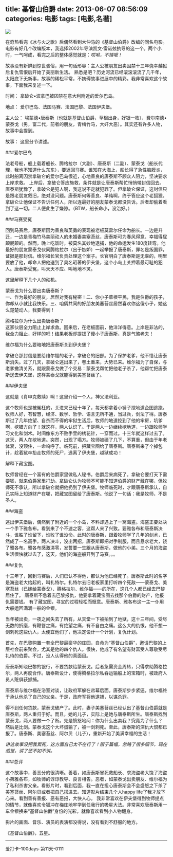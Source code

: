 title: 基督山伯爵
date: 2013-06-07 08:56:09
categories: 电影
tags: [电影,名著]
---
![](/img/p1224072204.jpg)

在奇热看完《冰与火之歌》后偶然看到大仲马的《基督山伯爵》改编的同名电影。电影有好几个改编版本，我选择2002年导演凯文·雷诺兹执导的这一个。两个小时，一气呵成，看完之后的整体感觉就是：*哎呦，不错哦！*

故事没有新鲜到惊世骇俗，用一句话形容：主人公被朋友出卖囚禁十三年侥幸越狱后复仇雪恨后开始了美丽新生活。 熟悉是吧？历史河流已经滚滚滚流了几千年，太阳底下无新事，故事的稀松平常，不妨碍故事进展中的精彩。我非常喜欢这个故事，下面我来复述一下。

时间： 拿破仑•波拿巴被囚禁在意大利附近的爱尔巴岛。

地点： 爱尔巴岛、法国马赛、法国巴黎、法国伊夫堡。

主人公： 埃蒙德•唐泰斯（也就是基督山伯爵，草根出身，好银一枚）、费尔南德•蒙泰戈（男，富二代，前者的朋友，青梅竹马，大奸大恶）。其实还有许多人物，故事中会提到。

故事： 这里分节讲述。

###爱尔巴岛

法老号船，船上载着船长、腾格拉尔（大副）、唐泰斯（二副）、蒙泰戈（船长代理，我也不知道什么东东），要返回马赛。谁知在大海上，船长得了急性脑膜炎，此时船离囚禁拿破仑的爱尔巴岛很近，心地善良的唐泰斯不顾众人阻力，坚决要求上岸求救。 上岸后，拿破仑答应施救，条件就是让唐泰斯帮忙悄悄带封信回去。唐泰斯犹豫了，拿破仑是犯人啊，我这说不定就犯罪了。但拿破仑保证，这封信只是跟老朋友叙旧，绝对没问题。唐泰斯何等善良、单纯啊，终于答应这个老狐狸。拿破仑让他保证不告诉任何人，所以连最好的朋友蒙泰戈都没告诉。后者却偷着看到了这一切。二人便此生了嫌隙。（BTW，船长命小，没治好。）
<!--more-->
###马赛受冤

回到马赛后，唐泰斯因为善良和英勇的表现被老板莫雷尔任命为船长。一边是升迁，一边是青梅竹马美丽动人的未婚妻美塞苔丝，唐泰斯可为春风得意、幸福得屁颠屁颠的。然而，晚上吃饭时，被莫名其妙地逮捕，他的命运发生180度转弯。他最好的朋友蒙泰戈伙同腾格拉尔（出于嫉妒）一起举报了唐泰斯，罪名是叛国罪，证据是那封信。维尔福长官负责处理这个案子。长官明白了唐泰斯是无辜的，明里要放了他，却命人把他送到了臭名昭著的伊夫堡，这个小岛上关押着最可耻的犯人。唐泰斯受冤，叫天天不应、叫地地不灵。

这里解释下几个人的动机。

蒙泰戈为什么要出卖唐泰斯？  
一、作为最好的朋友，居然对我有秘密！二、你小子草根平民，我是伯爵的孩子，你却从小就比我快乐。三、咱俩共同的好朋友美塞苔丝居然喜欢你这傻小子，她这么楚楚动人，我要得到！

腾格拉尔为什么出卖唐泰斯？  
这家伙层全力阻止上岸求救。回来后，在老板面前，他洋洋得意。上岸是非法的，我全力阻止，好样的吧！结果老板却提拔了傻小子唐泰斯，真是气煞老夫！

维尔福为什么要暗地把唐泰斯关到伊夫堡？

拿破仑那封信是要给维尔福的老子，拿破仑的旧部。为了保护老爹，他不惜让唐泰斯消失。过了几天，拿破仑逃出来了，卷土重来，大势已来。维尔福为了自保，与老爹撇清关系，就跟蒙泰戈做了个交易：蒙泰戈帮忙把他老子杀了，他帮忙把唐泰斯送去伊夫堡，这样蒙泰戈就能得到美塞苔丝了。

###伊夫堡

这就是《肖申克救赎》啊！这里介绍一个人，神父法利亚。

这个牧师也是被冤枉的，关进来已经十年了，每天都拿着小锤子挖地道企图逃跑。牧师人好，有智慧，经济、数学、哲学、语言无所不通，当过兵，剑法了得。唐泰斯过了几年绝望、自杀而不得的牢狱生活后，牧师的地道挖到了他的牢房，坑爹啊，挖错方向了！就这样，两人认识了。于是两人一边继续挖地道，一边跟牧师学习文化和剑术。时间像东方不败手里的绣花针，一穿而过。十三年就这样过去了。这天，两人在挖地道。突然，出现了塌方。牧师被砸了几下，不算重，但由于年老体衰，没顶住，一命呜呼了。临死前，把藏宝图给了唐泰斯。唐泰斯来了个掉包计，趁着狱卒抬走牧师的死尸，逃离了伊夫堡，越狱成功！

解释下藏宝图。

牧师曾经在一个富有的伯爵家里做私人秘书。伯爵后来病死了。拿破仑要打天下需要钱，就来伯爵家里打劫。拿破仑认为牧师不可能不知道伯爵的财产藏在哪，但牧师死不承认，所以拿破仑就把他扔到了伊夫堡。牧师临死时，才跟唐泰斯承认，自己实际上知道财产在哪，把藏宝图留给了唐泰斯。他说了一句话：我是牧师，不是圣人。

###海盗

逃出伊夫堡后，偶然到了附近的一个小岛，不料却遇上了一窝海盗。海盗正要处决一个手下雅各布。看到来了个不速之客，这帮人来了兴致。要雅各布和唐泰斯决斗，谁胜了谁留下，谁败了谁没命。此时的唐泰斯，跟着牧师学了几年的剑术，已然成了一名高手。两人决斗，没出两招，唐泰斯即把对手制服，而且恳求老大，饶了雅各布。雅各布感激涕零，发誓要一生跟从唐泰斯，做他的小弟。三个月的海盗生活很快就过去了，这天，他们的海盗船开到了马赛。。。

###复仇

十三年了，回到马赛后，人们已认不得他，都认为他已经死了。唐泰斯此时的名字是海盗老大给起的，叫扎特尔。扎特尔去旧老板家里打听四个死敌——蒙泰戈、美塞苔丝（已嫁给蒙泰戈）、腾格拉尔、维尔福——的所在，这几个人都已经去巴黎居住了。 唐泰斯不急着去巴黎报仇，他要拿着藏宝图去找那个伯爵的财产，他报仇需要钱。 有了藏宝图，寻宝的过程轻松而惬意。唐泰斯、雅各布这一主一仆用大船运回满满一船的金银。

当年被出卖，一夜之间失去了所有，从天堂一下被拍到了地狱，这十三年间，受尽无数的折磨，有鞭笞之痛，有绝望之痛，有不自由之痛。这么大的仇恨，他不想一剑刺死这些仇人，太便宜他们了，他决定设计一个计划，复仇计划。

首先，在巴黎购置一套全巴黎最豪华的庄园，自命为“基督山伯爵”，邀请巴黎的上层社会前来聚会，尤其是他的四个仇人。很快，他成了有名望有财富受人尊敬受尽礼待的伯爵。不过，没人认得他的真面目。

唐泰斯知晓巴黎的银行，不要贷款给蒙泰戈。后者急需资金周转，只得求助腾格拉尔，两人再度合作。唐泰斯设计，使得腾格拉尔私吞运输船上的宝箱时，被政府人员人赃俱获抓捕。

唐泰斯与维尔福在浴室对谈，让政府军躲在帘幕后面。唐泰斯步步紧逼，维尔福终于承认他杀了自己的父亲。于是，政府军将他逮捕，以谋杀罪。

得不到任何贷款，蒙泰戈破产了。此时，妻子美塞苔丝已经认出了基督山伯爵就是唐泰斯，两人重归于好。而且，她的儿子，实际上是她与唐泰斯所生。唐泰斯找到蒙泰戈，两人要做一个了断。先是愤怒地问：你为什么出卖我？究竟为了什么？ 然后是比剑。蒙泰戈这个大坏蛋输了，被一剑刺死。至此，唐泰斯的深仇大恨都已报了。唐泰斯、美塞苔丝、阿尔贝（儿子），重新开始了美满幸福的生活！

*讲这故事没把我累死，这方面自己太不在行了！限于篇幅，忽略了很多细节，现在感觉，讲了还不如不讲。*

###总评

这个故事中，善恶分的很清晰。善着，如唐泰斯冒死救船长、求海盗老大饶了海盗小弟雅各布，如牧师的谆谆教导、良言相告。恶者，如蒙泰戈出卖朋友、维尔福为了私利杀害父亲。看影片时，看到后面，我一直在担心唐泰斯会不会盛怒之下杀了美塞苔丝、阿尔贝或者把自己搭进去。知道影片结束几个人happy life了我才放下心来。看到善有善报、恶有恶报，大快人心。 我非常喜欢在伊夫堡得到牧师提点的情节，就像喜欢令狐冲在梅庄地牢学到任我行的吸星大法。非常喜欢唐泰斯用一车金银换来“基督山伯爵”身份的光彩，就像喜欢看到小人物翻身。

影片的画面、音乐、演员的表演都没得说，没有看到不舒服的地方。

《基督山伯爵》，五星。

---
爱打卡-100days-第11天-0111